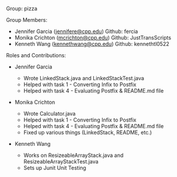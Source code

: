 Group: pizza

Group Members:
- Jennifer Garcia (jennifere@cpp.edu) Github: fercia
- Monika Crichton (mcrichton@cpp.edu) Github: JustTransScripts
- Kenneth Wang (kennethwang@cpp.edu) Github: kennethtl0522

Roles and Contributions:

- Jennifer Garcia
  - Wrote LinkedStack.java and LinkedStackTest.java
  - Helped with task 1 - Converting Infix to Postfix
  - Helped with task 4 - Evaluating Postfix & README.md file

- Monika Crichton
  - Wrote Calculator.java
  - Helped with task 1 - Converting Infix to Postfix
  - Helped with task 4 - Evaluating Postfix & README.md file
  - Fixed up various things (LinkedStack, README, etc.)

- Kenneth Wang
  - Works on ResizeableArrayStack.java and ResizeableArrayStackTest.java
  - Sets up Junit Unit Testing

